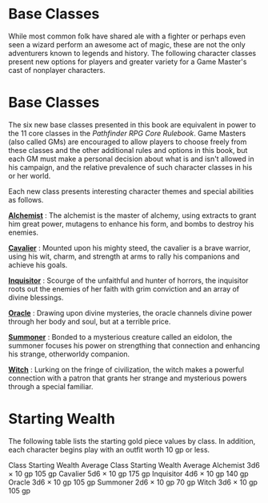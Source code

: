 # Base Classes

While most common folk have shared ale with a fighter or perhaps even seen a wizard perform an awesome act of magic, these are not the only adventurers known to legends and history. The following character classes present new options for players and greater variety for a Game Master's cast of nonplayer characters.

# Base Classes

The six new base classes presented in this book are equivalent in power to the 11 core classes in the _Pathfinder RPG Core Rulebook_. Game Masters (also called GMs) are encouraged to allow players to choose freely from these classes and the other additional rules and options in this book, but each GM must make a personal decision about what is and isn't allowed in his campaign, and the relative prevalence of such character classes in his or her world.

Each new class presents interesting character themes and special abilities as follows.

**[Alchemist](baseClasses/alchemist.html)** : The alchemist is the master of alchemy, using extracts to grant him great power, mutagens to enhance his form, and bombs to destroy his enemies.

**[Cavalier](baseClasses/cavalier.html)** : Mounted upon his mighty steed, the cavalier is a brave warrior, using his wit, charm, and strength at arms to rally his companions and achieve his goals.

**[Inquisitor](baseClasses/inquisitor.html)** : Scourge of the unfaithful and hunter of horrors, the inquisitor roots out the enemies of her faith with grim conviction and an array of divine blessings.

**[Oracle](baseClasses/oracle.html)** : Drawing upon divine mysteries, the oracle channels divine power through her body and soul, but at a terrible price.

**[Summoner](baseClasses/summoner.html)** : Bonded to a mysterious creature called an eidolon, the summoner focuses his power on strengthing that connection and enhancing his strange, otherworldy companion.

**[Witch](baseClasses/witch.html)** : Lurking on the fringe of civilization, the witch makes a powerful connection with a patron that grants her strange and mysterious powers through a special familiar.

# Starting Wealth

The following table lists the starting gold piece values by class. In addition, each character begins play with an outfit worth 10 gp or less.

<caption>Class Starting Wealth Average</caption><thead><tr>
<th>Class</th>
<th>Starting Wealth</th>
<th>Average</th>
</tr></thead><tbody>
<tr class="odd">
<td>Alchemist</td>
<td>3d6 × 10 gp</td>
<td>105 gp</td>
</tr>
<tr class="even">
<td>Cavalier</td>
<td>5d6 × 10 gp</td>
<td>175 gp</td>
</tr>
<tr class="odd">
<td>Inquisitor</td>
<td>4d6 × 10 gp</td>
<td>140 gp</td>
</tr>
<tr class="even">
<td>Oracle</td>
<td>3d6 × 10 gp</td>
<td>105 gp</td>
</tr>
<tr class="odd">
<td>Summoner</td>
<td>2d6 × 10 gp</td>
<td>70 gp</td>
</tr>
<tr class="even">
<td>Witch</td>
<td>3d6 × 10 gp</td>
<td>105 gp</td>
</tr>
</tbody>
